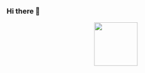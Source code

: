 ### Hi there 🌸

<div id="header" align="center">
  <img src="https://giphy.com/gifs/LINEFRIENDS-cute-baby-bt21baby-JTIwc0xzSWufFFp2bE" width="100"/>
</div>


<!--

Here are some ideas to get you started:

- 🔭 I’m currently working on ...
- 🌱 I’m currently learning ...
- 👯 I’m looking to collaborate on ...
- 🤔 I’m looking for help with ...
- 💬 Ask me about ...
- 📫 How to reach me: ...
- 😄 Pronouns: ...
- ⚡ Fun fact: ...
-->
